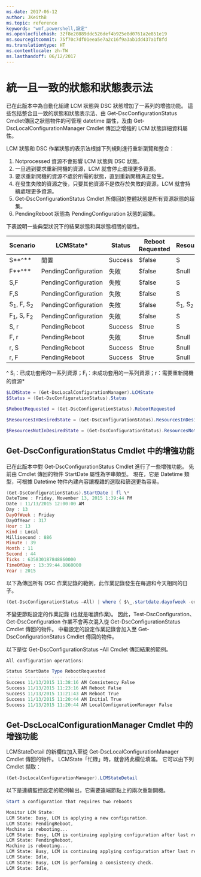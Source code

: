 ```yaml
---
ms.date: 2017-06-12
author: JKeithB
ms.topic: reference
keywords: "wmf,powershell,設定"
ms.openlocfilehash: 32f8e20889ddc526def4b925e8d0761a2e851e19
ms.sourcegitcommit: 75f70c7df01eea5e7a2c16f9a3ab1dd437a1f8fd
ms.translationtype: HT
ms.contentlocale: zh-TW
ms.lasthandoff: 06/12/2017
---
```

<a id="unified-and-consistent-state-and-status-representation" class="xliff"></a>
# 統一且一致的狀態和狀態表示法

已在此版本中為自動化組建 LCM 狀態與 DSC 狀態增加了一系列的增強功能。 這些包括整合且一致的狀態和狀態表示法、由 Get-DscConfigurationStatus Cmdlet傳回之狀態物件的可管理 datetime 屬性，及由 Get-DscLocalConfigurationManager Cmdlet 傳回之增強的 LCM 狀態詳細資料屬性。

LCM 狀態和 DSC 作業狀態的表示法根據下列規則進行重新瀏覽和整合︰
1.  Notprocessed 資源不會影響 LCM 狀態與 DSC 狀態。
2.  一旦遇到要求重新開機的資源，LCM 就會停止處理更多資源。
3.  要求重新開機的資源不處於所需的狀態，直到重新開機真正發生。
4.  在發生失敗的資源之後，只要其他資源不是依存於失敗的資源，LCM 就會持續處理更多資源。
5.  Get-DscConfigurationStatus Cmdlet 所傳回的整體狀態是所有資源狀態的超集。
6.  PendingReboot 狀態為 PendingConfiguration 狀態的超集。

下表說明一些典型狀況下的結果狀態和與狀態相關的屬性。

| **Scenario**                    | **LCMState\***       | **Status** | **Reboot Requested**  | **ResourcesInDesiredState**  | **ResourcesNotInDesiredState** |
|---------------------------------|----------------------|------------|---------------|------------------------------|--------------------------------|
| S**^**                          | 閒置                 | Success    | $false        | S                            | $null                          |
| F**^**                          | PendingConfiguration | 失敗    | $false        | $null                        | F                              |
| S,F                             | PendingConfiguration | 失敗    | $false        | S                            | F                              |
| F,S                             | PendingConfiguration | 失敗    | $false        | S                            | F                              |
| S<sub>1</sub>, F, S<sub>2</sub> | PendingConfiguration | 失敗    | $false        | S<sub>1</sub>, S<sub>2</sub> | F                              |
| F<sub>1</sub>, S, F<sub>2</sub> | PendingConfiguration | 失敗    | $false        | S                            | F<sub>1</sub>, F<sub>2</sub>   |
| S, r                            | PendingReboot        | Success    | $true         | S                            | r                              |
| F, r                            | PendingReboot        | 失敗    | $true         | $null                        | F, r                           |
| r, S                            | PendingReboot        | Success    | $true         | $null                        | r                              |
| r, F                            | PendingReboot        | Success    | $true         | $null                        | r                              |

^ S<sub>i</sub>：已成功套用的一系列資源；F<sub>i</sub>︰未成功套用的一系列資源；r：需要重新開機的資源\*

```powershell
$LCMState = (Get-DscLocalConfigurationManager).LCMState
$Status = (Get-DscConfigurationStatus).Status

$RebootRequested = (Get-DscConfigurationStatus).RebootRequested

$ResourcesInDesiredState = (Get-DscConfigurationStatus).ResourcesInDesiredState

$ResourcesNotInDesiredState = (Get-DscConfigurationStatus).ResourcesNotInDesiredState
```
<a id="enhancement-in-get-dscconfigurationstatus-cmdlet" class="xliff"></a>
## Get-DscConfigurationStatus Cmdlet 中的增強功能

已在此版本中對 Get-DscConfigurationStatus Cmdlet 進行了一些增強功能。 先前由 Cmdlet 傳回的物件 StartDate 屬性為字串類型。 現在，它是 Datetime 類型，可根據 Datetime 物件內建內容讓複雜的選取和篩選更為容易。
```powershell
(Get-DscConfigurationStatus).StartDate | fl \*
DateTime : Friday, November 13, 2015 1:39:44 PM
Date : 11/13/2015 12:00:00 AM
Day : 13
DayOfWeek : Friday
DayOfYear : 317
Hour : 13
Kind : Local
Millisecond : 886
Minute : 39
Month : 11
Second : 44
Ticks : 635830187848860000
TimeOfDay : 13:39:44.8860000
Year : 2015
```

以下為傳回所有 DSC 作業記錄的範例，此作業記錄發生在每週和今天相同的日子。
```powershell
(Get-DscConfigurationStatus –All) | where { $\_.startdate.dayofweek -eq (Get-Date).DayOfWeek }
```

不變更節點設定的作業記錄 (也就是唯讀作業)。 因此，Test-DscConfiguration、Get-DscConfiguration 作業不會再次混入從 Get-DscConfigurationStatus Cmdlet 傳回的物件。
中繼設定的設定作業記錄會加入至 Get-DscConfigurationStatus Cmdlet 傳回的物件。

以下是從 Get-DscConfigurationStatus –All Cmdlet 傳回結果的範例。
```powershell
All configuration operations:

Status StartDate Type RebootRequested
------ --------- ---- ---------------
Success 11/13/2015 11:38:16 AM Consistency False
Success 11/13/2015 11:23:16 AM Reboot False
Success 11/13/2015 11:21:43 AM Reboot True
Success 11/13/2015 11:20:44 AM Initial True
Success 11/13/2015 11:20:44 AM LocalConfigurationManager False
```

<a id="enhancement-in-get-dsclocalconfigurationmanager-cmdlet" class="xliff"></a>
## Get-DscLocalConfigurationManager Cmdlet 中的增強功能
LCMStateDetail 的新欄位加入至從 Get-DscLocalConfigurationManager Cmdlet 傳回的物件。 LCMState「忙碌」時，就會將此欄位填滿。 它可以由下列 Cmdlet 擷取：
```powershell
(Get-DscLocalConfigurationManager).LCMStateDetail
```

以下是連續監控設定的範例輸出，它需要遠端節點上的兩次重新開機。
```powershell
Start a configuration that requires two reboots

Monitor LCM State:
LCM State: Busy, LCM is applying a new configuration.
LCM State: PendingReboot,
Machine is rebooting...
LCM State: Busy, LCM is continuing applying configuration after last reboot.
LCM State: PendingReboot,
Machine is rebooting...
LCM State: Busy, LCM is continuing applying configuration after last reboot.
LCM State: Idle,
LCM State: Busy, LCM is performing a consistency check.
LCM State: Idle,
```

